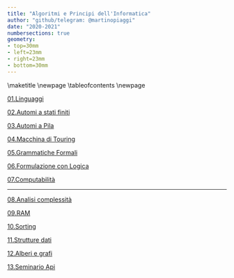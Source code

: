 ```yaml
---
title: "Algoritmi e Principi dell'Informatica"
author: "github/telegram: @martinopiaggi"
date: "2020-2021"
numbersections: true
geometry: 
- top=30mm
- left=23mm
- right=23mm
- bottom=30mm
---
```


\maketitle
\newpage
\tableofcontents
\newpage

[01.Linguaggi](src/01.Linguaggi.md)

[02.Automi a stati finiti](src/02.Automi%20a%20stati%20finiti.md)

[03.Automi a Pila](src/03.Automi%20a%20Pila.md)

[04.Macchina di Touring](src/04.Macchina%20di%20Touring.md)

[05.Grammatiche Formali](src/05.Grammatiche%20Formali.md)

[06.Formulazione con Logica](src/06.Formulazione%20con%20Logica.md) 

[07.Computabilità](src/07.Computabilità.md)

---

[08.Analisi complessità](src/08.Analisi%20complessità.md)

[09.RAM](src/09.RAM.md)

[10.Sorting](src/10.Sorting.md) 

[11.Strutture dati](src/11.Strutture%20dati.md)

[12.Alberi e grafi](src/12.Alberi%20e%20grafi.md)
 
[13.Seminario Api](src/13.Seminario%20Api.md) 







